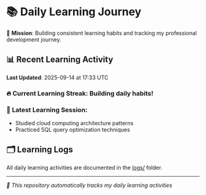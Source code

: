 # 📚 Daily Learning Journey

🎯 **Mission**: Building consistent learning habits and tracking my professional development journey.

## 📊 Recent Learning Activity

**Last Updated**: 2025-09-14 at 17:33 UTC

### 🔥 Current Learning Streak: Building daily habits!

### 📝 Latest Learning Session:
- Studied cloud computing architecture patterns
- Practiced SQL query optimization techniques

## 🗂️ Learning Logs

All daily learning activities are documented in the [logs/](./logs/) folder.

---
*🤖 This repository automatically tracks my daily learning activities*
